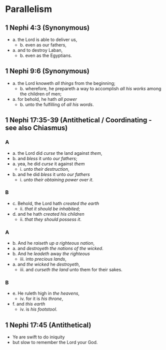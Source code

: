 # Parallelism

## 1 Nephi 4:3 (Synonymous)

*   a. the Lord is able to deliver us,
    *   b. even as our fathers,
*   a. and to destroy Laban,
    *   b. even as the Egyptians.

## 1 Nephi 9:6 (Synonymous)

*   a. the Lord knoweth *all things* from the beginning;
    *   b. wherefore, he prepareth a way to accomplish *all his works* among the children of men;
*   a. for behold, he hath *all power*
    *   b. unto the fulfilling of *all his words*.


## 1 Nephi 17:35-39 (Antithetical / Coordinating - see also Chiasmus)

### A
*   a. the Lord did *curse* the land against *them*,
*   b. and *bless* it unto *our fathers*;
*   a. yea, he did *curse* it against *them*
    *  i. *unto their destruction*,
*   b. and he did *bless* it unto *our fathers*
    *  i. *unto their obtaining power over it*.

### B
*   c. Behold, the Lord hath *created the earth*
    *   ii. *that it should be inhabited*;
*   d. and he hath *created his children*
    *   ii. *that they should possess it*.

### A
*   b. And he *raiseth up* *a righteous nation*,
*   a. and *destroyeth* *the nations of the wicked*.
*   b. And he *leadeth* away *the righteous*
    *   iii. into *precious lands*,
*   a. and *the wicked* he *destroyeth*,
    *   iii. and *curseth the land* unto them for their sakes.

### B
*   e. He ruleth high in *the heavens*,
    *   iv. for it is *his throne*,
*   f. and *this earth*
    *   iv. is *his footstool*.

## 1 Nephi 17:45 (Antithetical)

*   Ye are swift to do iniquity
*   but slow to remember the Lord your God.